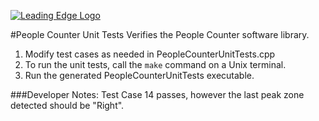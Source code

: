 [![Leading Edge Logo](https://media-exp1.licdn.com/dms/image/C4E0BAQF-UbPKHHBySg/company-logo_200_200/0?e=2159024400&v=beta&t=gL1TuL_tFEYqSpDxn2hsdtfIJe7isOleo7h-oLenYiE)](https://www.linkedin.com/company/leading-edge-mcmaster)


#People Counter Unit Tests
Verifies the People Counter software library. 

1. Modify test cases as needed in PeopleCounterUnitTests.cpp
2. To run the unit tests, call the `make` command on a Unix terminal. 
3. Run the generated PeopleCounterUnitTests executable. 

###Developer Notes:
Test Case 14 passes, however the last peak zone detected should be "Right".